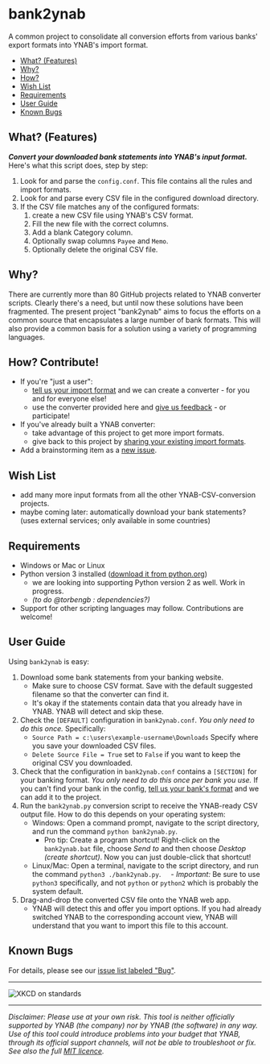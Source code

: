 <!-- I thought about adding some graphics for a better appearance, but it is too large and dominates the page:
![YNAB banner image](https://b.thumbs.redditmedia.com/-4WEzT9WdhQV_khUidt56887E01btV8IILeL6TNvtvI.png)
-->
# bank2ynab
A common project to consolidate all conversion efforts from various banks' export formats into YNAB's import format.

- [What? (Features)](#what)
- [Why?](#why)
- [How?](#how)
- [Wish List](#wishlist)
- [Requirements](#requirements)
- [User Guide](#userguide)
- [Known Bugs](#knownbugs)

## <a name="what"></a>What? (Features)

***Convert your downloaded bank statements into YNAB's input format.*** Here's what this script does, step by step:

1. Look for and parse the `config.conf`. This file contains all the rules and import formats.
1. Look for and parse every CSV file in the configured download directory.
1. If the CSV file matches any of the configured formats: 
   1. create a new CSV file using YNAB's CSV format. 
   1. Fill the new file with the correct columns.
   1. Add a blank Category column.
   1. Optionally swap columns `Payee` and `Memo`.
   1. Optionally delete the original CSV file.

## <a name="why"></a>Why?

There are currently more than 80 GitHub projects related to YNAB converter scripts. Clearly there's a need, but until now these solutions have been fragmented. The present project "bank2ynab" aims to focus the efforts on a common source that encapsulates a large number of bank formats. This will also provide a common basis for a solution using a variety of programming languages.

## <a name="how"></a>How? Contribute!

- If you're "just a user":
  - [tell us your import format](https://goo.gl/forms/b7SNwTxmQFfnXlMf2) and we can create a converter - for you and for everyone else!
  - use the converter provided here and [give us feedback](https://github.com/torbengb/bank2ynab/issues/new) - or participate!
- If you've already built a YNAB converter:
  - take advantage of this project to get more import formats.
  - give back to this project by [sharing your existing import formats](https://goo.gl/forms/b7SNwTxmQFfnXlMf2).
- Add a brainstorming item as a [new issue](https://github.com/torbengb/bank2ynab/issues/new).

## <a name="wishlist"></a>Wish List

- add many more input formats from all the other YNAB-CSV-conversion projects.
- maybe coming later: automatically download your bank statements? (uses external services; only available in some countries)

## <a name="requirements"></a>Requirements

- Windows or Mac or Linux
- Python version 3 installed ([download it from python.org](https://www.python.org/downloads/))
  - we are looking into supporting Python version 2 as well. Work in progress.
  - *(to do @torbengb : dependencies?)*
- Support for other scripting languages may follow. Contributions are welcome!

## <a name="userguide"></a>User Guide

Using `bank2ynab` is easy:

1. Download some bank statements from your banking website.
   - Make sure to choose CSV format. Save with the default suggested filename so that the converter can find it. 
   - It's okay if the statements contain data that you already have in YNAB. YNAB will detect and skip these.
1. Check the `[DEFAULT]` configuration in `bank2ynab.conf`. *You only need to do this once.* Specifically:
   - `Source Path = c:\users\example-username\Downloads` Specify where you save your downloaded CSV files. 
   - `Delete Source File = True` set to `False` if you want to keep the original CSV you downloaded.
1. Check that the configuration in `bank2ynab.conf` contains a `[SECTION]` for your banking format. *You only need to do this once per bank you use.* If you can't find your bank in the config, [tell us your bank's format](https://goo.gl/forms/b7SNwTxmQFfnXlMf2) and we can add it to the project.
1. Run the `bank2ynab.py` conversion script to receive the YNAB-ready CSV output file. How to do this depends on your operating system:
   - Windows: Open a command prompt, navigate to the script directory, and run the command `python bank2ynab.py`.
     - Pro tip: Create a program shortcut! Right-click on the `bank2ynab.bat` file, choose *Send to* and then choose *Desktop (create shortcut)*. Now you can just double-click that shortcut!
   - Linux/Mac: Open a terminal, navigate to the script directory, and run the command `python3 ./bank2ynab.py`.
     - *Important:* Be sure to use `python3` specifically, and not `python` or `python2` which is probably the system default.
1. Drag-and-drop the converted CSV file onto the YNAB web app. 
   - YNAB will detect this and offer you import options. If you had already switched YNAB to the corresponding account view, YNAB will understand that you want to import this file to this account.

## <a name="knownbugs"></a>Known Bugs

For details, please see our [issue list labeled "Bug"](https://github.com/torbengb/bank2ynab/issues?q=is%3Aissue+is%3Aopen+label%3Abug).

----

![XKCD on standards](https://imgs.xkcd.com/comics/standards.png)

----

*Disclaimer: Please use at your own risk. This tool is neither officially supported by YNAB (the company) nor by YNAB (the software) in any way. Use of this tool could introduce problems into your budget that YNAB, through its official support channels, will not be able to troubleshoot or fix. See also the full [MIT licence](https://raw.githubusercontent.com/torbengb/bank2ynab/master/LICENSE).*
